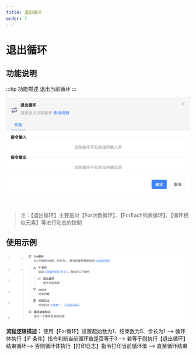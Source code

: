 ```yaml
---
title: 退出循环
order: 7
---
```


# 退出循环

## 功能说明

:::tip 功能描述
退出当前循环
:::

![退出循环](../../assets/退出循环_command.png)

<br>

> 注：【退出循环】主要是对【For次数循环】、【ForEach列表循环】、【循环相似元素】等进行动态的控制

## 使用示例

![退出循环](../../assets/退出循环_demo.png)

**流程逻辑描述：** 使用【For循环】设置起始数为1、结束数为5、步长为1 --> 循环体执行【IF 条件】指令判断当前循环值是否等于3 --> 若等于则执行【退出循环】结束循环--> 否则循环体执行【打印日志】指令打印当前循环值 --> 直至循环结束
